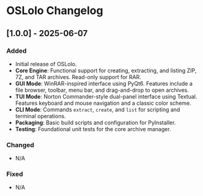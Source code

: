 
# OSLolo Changelog

## [1.0.0] - 2025-06-07

### Added
- Initial release of OSLolo.
- **Core Engine**: Functional support for creating, extracting, and listing ZIP, 7Z, and TAR archives. Read-only support for RAR.
- **GUI Mode**: WinRAR-inspired interface using PyQt6. Features include a file browser, toolbar, menu bar, and drag-and-drop to open archives.
- **TUI Mode**: Norton Commander-style dual-panel interface using Textual. Features keyboard and mouse navigation and a classic color scheme.
- **CLI Mode**: Commands `extract`, `create`, and `list` for scripting and terminal operations.
- **Packaging**: Basic build scripts and configuration for PyInstaller.
- **Testing**: Foundational unit tests for the core archive manager.

### Changed
- N/A

### Fixed
- N/A
